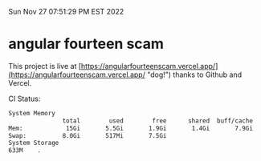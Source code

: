 Sun Nov 27 07:51:29 PM EST 2022

# angular fourteen scam


This project is live at [https://angularfourteenscam.vercel.app/](https://angularfourteenscam.vercel.app/ "dog!") thanks to Github and Vercel.

CI Status: 

```bash
System Memory
               total        used        free      shared  buff/cache   available
Mem:            15Gi       5.5Gi       1.9Gi       1.4Gi       7.9Gi       8.1Gi
Swap:          8.0Gi       517Mi       7.5Gi
System Storage
633M	.
```
